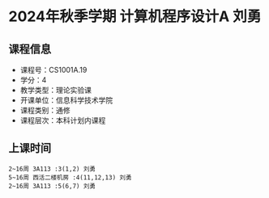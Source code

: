 # 2024年秋季学期 计算机程序设计A 刘勇






## 课程信息

- 课程号：CS1001A.19
- 学分：4
- 教学类型：理论实验课
- 开课单位：信息科学技术学院
- 课程类别：通修
- 课程层次：本科计划内课程

## 上课时间

```
2~16周 3A113 :3(1,2) 刘勇
5~16周 西活二楼机房 :4(11,12,13) 刘勇
2~16周 3A113 :5(6,7) 刘勇
```

